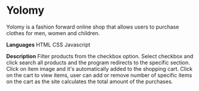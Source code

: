 # Yolomy
  Yolomy is a fashion forward online shop that allows users to purchase clothes for men, women and children.
  
  **Languages**
  HTML
  CSS
  Javascript
  
 **Description**
 Filter products from the checkbox option. Select checkbox and click search all products and the program redirects to the specific section.
 Click on item image and it's automatically added to the shopping cart.
 Click on the cart to view items, user can add or remove number of specific items on the cart as the site calculates the total amount of the purchases.
